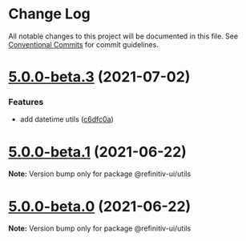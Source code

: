 # Change Log

All notable changes to this project will be documented in this file.
See [Conventional Commits](https://conventionalcommits.org) for commit guidelines.

# [5.0.0-beta.3](https://git.sami.int.thomsonreuters.com/elf/refinitiv-ui/compare/@refinitiv-ui/utils@5.0.0-beta.1...@refinitiv-ui/utils@5.0.0-beta.3) (2021-07-02)

### Features

- add datetime utils ([c6dfc0a](https://git.sami.int.thomsonreuters.com/elf/refinitiv-ui/commits/c6dfc0a75eac8fb6b37fd5ad31feec154532fdff))

# [5.0.0-beta.1](https://git.sami.int.thomsonreuters.com/elf/refinitiv-ui/compare/@refinitiv-ui/utils@5.0.0-beta.0...@refinitiv-ui/utils@5.0.0-beta.1) (2021-06-22)

**Note:** Version bump only for package @refinitiv-ui/utils

# [5.0.0-beta.0](https://git.sami.int.thomsonreuters.com/elf/refinitiv-ui/compare/@refinitiv-ui/utils@5.0.0-alpha.6...@refinitiv-ui/utils@5.0.0-beta.0) (2021-06-22)

**Note:** Version bump only for package @refinitiv-ui/utils
